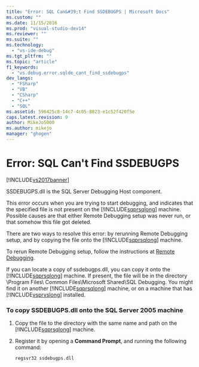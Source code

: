 ```yaml
---
title: "Error: SQL Can&#39;t Find SSDEBUGPS | Microsoft Docs"
ms.custom: ""
ms.date: 11/15/2016
ms.prod: "visual-studio-dev14"
ms.reviewer: ""
ms.suite: ""
ms.technology: 
  - "vs-ide-debug"
ms.tgt_pltfrm: ""
ms.topic: "article"
f1_keywords: 
  - "vs.debug.error.sqlde_cant_find_ssdebugps"
dev_langs: 
  - "FSharp"
  - "VB"
  - "CSharp"
  - "C++"
  - "SQL"
ms.assetid: 596425c8-14c7-4c05-8823-e1c52f420f5e
caps.latest.revision: 9
author: MikeJo5000
ms.author: mikejo
manager: "ghogen"
---
```

# Error: SQL Can&#39;t Find SSDEBUGPS
[!INCLUDE[vs2017banner](../includes/vs2017banner.md)]

SSDEBUGPS.dll is the SQL Server Debugging Host component.  
  
 This error occurs when you are trying to start debugging, and indicates that the specified file is not present on the [!INCLUDE[sqprsqlong](../includes/sqprsqlong-md.md)] machine. Possible causes are that either Remote Debugging setup was never run, or that somehow this file got deleted.  
  
 There are two ways to resolve this error: by rerunning Remote Debugging setup, and by copying the file onto the [!INCLUDE[sqprsqlong](../includes/sqprsqlong-md.md)] machine.  
  
 To rerun Remote Debugging setup, follow the instructions at [Remote Debugging](../debugger/remote-debugging.md).  
  
 If you can locate a copy of ssdebugps.dll, you can copy it onto the [!INCLUDE[sqprsqlong](../includes/sqprsqlong-md.md)] machine. If present, the file will be in the directory \Program Files\ Common Files\Microsoft Shared\SQL Debugging. You might find it on another [!INCLUDE[sqprsqlong](../includes/sqprsqlong-md.md)] machine, or on a machine that has [!INCLUDE[vsprvslong](../includes/vsprvslong-md.md)] installed.  
  
### To copy SSDEBUGPS.dll onto the SQL Server 2005 machine  
  
1.  Copy the file to the directory with the same name and path on the [!INCLUDE[sqprsqlong](../includes/sqprsqlong-md.md)] machine.  
  
2.  Register it by opening a **Command Prompt**, and running the following command:  
  
    ```  
    regsvr32 ssdebugps.dll  
    ```



